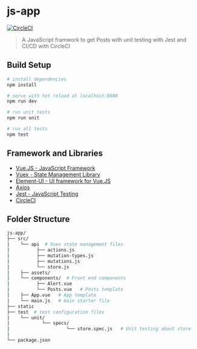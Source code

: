 # js-app
[![CircleCI](https://circleci.com/gh/ashishtam/jsApp.svg?style=svg)](https://circleci.com/gh/ashishtam/jsApp)
> A JavaScript framwork to get Posts with unit testing with Jest and CI/CD with CircleCI 

## Build Setup

``` bash
# install dependencies
npm install

# serve with hot reload at localhost:8080
npm run dev

# run unit tests
npm run unit

# run all tests
npm test
```

## Framework and Libraries

- [Vue.JS - JavaScript Framework](https://vuejs.org/)
- [Vuex - State Management Library](https://vuex.vuejs.org/en/intro.html)
- [Element-UI - UI framework for Vue.JS](http://element.eleme.io/#/en-US)
- [Axios](https://github.com/axios/axios)
- [Jest - JavaScript Testing](https://facebook.github.io/jest/)
- [CircleCI](https://circleci.com/)

## Folder Structure

```bash
js-app/
├── src/
|    └── api  # Vuex state management files
|          ├── actions.js 
|          ├── mutation-types.js 
|          ├── mutations.js 
|          └── store.js 
|    ├── assets/
|    └── components/  # Front end components
|          ├── Alert.vue
|          └── Posts.vue   # Posts template
|    ├── App.vue   # App template
|    └── main.js   # main starter file
├── static
├── test  # test configuration files
|    └── unit/
|            └── specs/
|                     └── store.spec.js   # Unit testing about store
|
└── package.json
```

